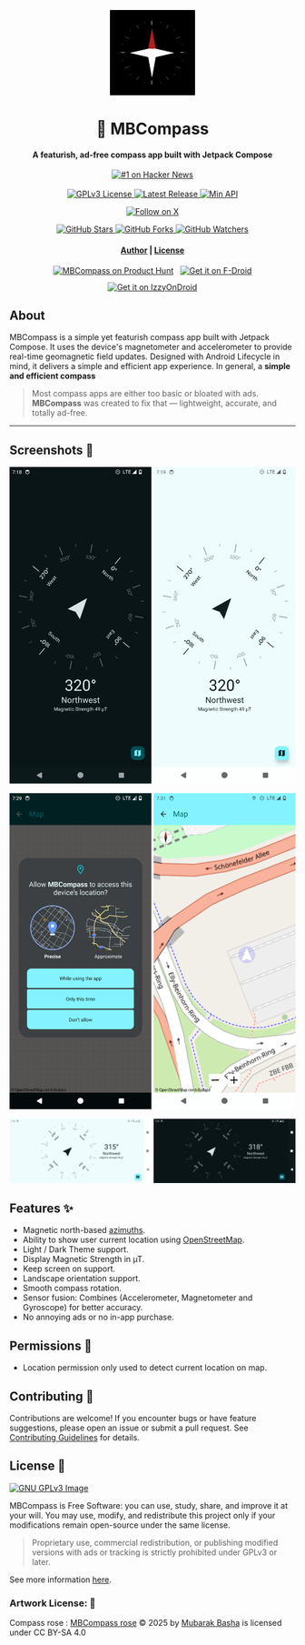 <p align="center">
  <img src="fastlane/metadata/android/en-US/images/icon.png" width="150" />
</p>

<h1 align="center"><b>🧭 MBCompass</b></h1>
<h4 align="center">A featurish, ad-free compass app built with Jetpack Compose</h4>

<p align="center"> 
  <a href="https://news.ycombinator.com/item?id=44155741" title="Hit #1 on Hacker News">
    <img src="https://img.shields.io/badge/%231-Hacker%20News-orange?style=for-the-badge&logo=ycombinator&logoColor=white" alt="#1 on Hacker News" />
  </a>
  <br/><br/>
  <a href="https://www.gnu.org/licenses/gpl-3.0">
    <img src="https://img.shields.io/badge/license-GPL%20v3-2B6DBE.svg?style=for-the-badge" alt="GPLv3 License"/>
  </a>
  <a href="https://github.com/MubarakNative/MBCompass/releases">
    <img src="https://img.shields.io/github/v/release/MubarakNative/MBCompass?include_prereleases&color=4B95DE&style=for-the-badge" alt="Latest Release"/>
  </a>
  <a href="https://apilevels.com/">
    <img src="https://img.shields.io/badge/API-21%2B-1450A8?style=for-the-badge" alt="Min API"/>
  </a>
</p>

<p align="center">
  <a href="https://twitter.com/intent/follow?screen_name=MubarakNative">
    <img src="https://img.shields.io/twitter/follow/MubarakNative?label=Follow&style=social" alt="Follow on X"/>
  </a>
</p>

<p align="center">
  <a href="https://github.com/MubarakNative/MBCompass/stargazers">
    <img src="https://img.shields.io/github/stars/MubarakNative/MBCompass?style=social" alt="GitHub Stars"/>
  </a>
  <a href="https://github.com/MubarakNative/MBCompass/network/members">
    <img src="https://img.shields.io/github/forks/MubarakNative/MBCompass?style=social" alt="GitHub Forks"/>
  </a>
  <a href="https://github.com/MubarakNative/MBCompass/watchers">
    <img src="https://img.shields.io/github/watchers/MubarakNative/MBCompass?style=social" alt="GitHub Watchers"/>
  </a>
</p>

<h4 align="center">
  <a href="https://mubaraknative.github.io/">Author</a> | 
  <a href="https://github.com/MubarakNative/MBCompass/blob/main/LICENSE">License</a>
</h4>

<div align="center" style="display: flex; justify-content: center; align-items: flex-start; gap: 12px; flex-wrap: wrap;">
  <a href="https://www.producthunt.com/products/mbcompass?embed=true..." target="_blank">
    <img src="https://api.producthunt.com/widgets/embed-image/v1/featured.svg?post_id=980786&theme=light&t=1750390503058" width="250" height="54" alt="MBCompass on Product Hunt" />
  </a>
  <a href="https://f-droid.org/app/com.mubarak.mbcompass">
    <img src="https://fdroid.gitlab.io/artwork/badge/get-it-on.png" width="170" alt="Get it on F-Droid"/>
  </a>
  <a href="https://apt.izzysoft.de/fdroid/index/apk/com.mubarak.mbcompass">
    <img src="https://gitlab.com/IzzyOnDroid/repo/-/raw/master/assets/IzzyOnDroid.png" height="64" alt="Get it on IzzyOnDroid" />
  </a>
</div>

## About

MBCompass is a simple yet featurish compass app built with Jetpack Compose. It uses the device's magnetometer and accelerometer to provide real-time geomagnetic field updates. Designed with Android Lifecycle in mind, it delivers a simple and efficient app experience. In general, a **simple and efficient compass**

> Most compass apps are either too basic or bloated with ads.  
> **MBCompass** was created to fix that — lightweight, accurate, and totally ad-free.

---

## Screenshots 📸

<p align="center">
  <img width="250" src="fastlane/metadata/android/en-US/images/phoneScreenshots/1.png" />
  <img width="250" src="fastlane/metadata/android/en-US/images/phoneScreenshots/2.png" />
</p>
<p align="center">
  <img width="250" src="fastlane/metadata/android/en-US/images/phoneScreenshots/3.png" />
  <img width="250" src="fastlane/metadata/android/en-US/images/phoneScreenshots/4.png" />
</p>
<p align="center">
  <img width="250" src="fastlane/metadata/android/en-US/images/phoneScreenshots/5.png" />
  <img width="250" src="fastlane/metadata/android/en-US/images/phoneScreenshots/6.png" />
</p>

## Features ✨

- Magnetic north-based [azimuths](https://en.wikipedia.org/wiki/Azimuth).
- Ability to show user current location using [OpenStreetMap](https://openstreetmap.org).
- Light / Dark Theme support.
- Display Magnetic Strength in µT.
- Keep screen on support.
- Landscape orientation support.
- Smooth compass rotation.
- Sensor fusion: Combines (Accelerometer, Magnetometer and Gyroscope) for better accuracy.
- No annoying ads or no in-app purchase.

##  Permissions 🔐

- Location permission only used to detect current location on map.

##  Contributing 🤝

Contributions are welcome! If you encounter bugs or have feature suggestions, please open an issue or submit a pull request. See [Contributing Guidelines](CONTRIBUTING.md) for details.

## License 📄

[![GNU GPLv3 Image](https://www.gnu.org/graphics/gplv3-127x51.png)](http://www.gnu.org/licenses/gpl-3.0.en.html)

MBCompass is Free Software: you can use, study, share, and improve it at your will. You may use, modify, and redistribute this project only if your modifications remain open-source under the same license.

> Proprietary use, commercial redistribution, or publishing modified versions with ads or tracking is strictly prohibited under GPLv3 or later.

See more information [here](https://github.com/MubarakNative/MBCompass/blob/main/LICENSE).

###  Artwork License: 🎨
Compass rose : [MBCompass rose](https://github.com/MubarakNative/MBCompass/blob/main/app/src/main/res/drawable/mbcompass_rose.xml) © 2025 by [Mubarak Basha](https://mubaraknative.github.io) is licensed under CC BY-SA 4.0